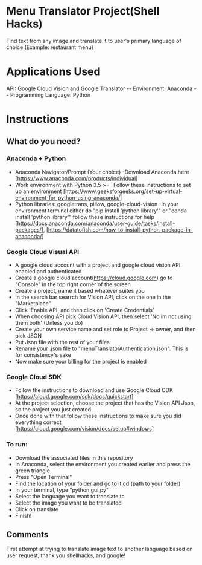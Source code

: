 # Menu Translator Project(Shell Hacks)
Find text from any image and translate it to user's primary language of choice (Example: restaurant menu)

# Applications Used
API: Google Cloud Vision and Google Translator --  Environment: Anaconda  -- Programming Language: Python

# Instructions
## What do you need?
### Anaconda + Python
- Anaconda Navigator/Prompt (Your choice)
 -Download Anaconda here [https://www.anaconda.com/products/individual]
 - Work environment with Python 3.5 >=
  -Follow these instructions to set up an environment [https://www.geeksforgeeks.org/set-up-virtual-environment-for-python-using-anaconda/]
 - Python libraries: googletrans, pillow, google-cloud-vision
  -In your environment terminal either do "pip install 'python library'" or "conda install 'python library'" follow these instructions for help [https://docs.anaconda.com/anaconda/user-guide/tasks/install-packages/], [https://datatofish.com/how-to-install-python-package-in-anaconda/]
  
 ### Google Cloud Visual API
- A google cloud account with a project and google cloud vision API enabled and authenticated
 - Create  a google cloud account(https://cloud.google.com) go to "Console" in the top right corner of the screen
 - Create a project, name it based whatever suites you
 - In the search bar searrch for Vision API, click on the one in the "Marketplace"
 - Click 'Enable API' and then click on 'Create Credentials' 
 - When choosing API pick Cloud Vision API, then select 'No im not using them both' (Unless you do)
 - Create your own service name and set role to Project -> owner, and then pick JSON
 - Put Json file with the rest of your files
 - Rename your .json file to "menuTranslatorAuthentication.json". This is for consistency's sake
 - Now make sure your billing for the project is enabled 
 ### Google Cloud SDK
 - Follow the instructions to download and use Google Cloud CDK [https://cloud.google.com/sdk/docs/quickstart]
 - At the project selection, choose the project that has the Vision API Json, so the project you just created
 - Once done with that follow these instructions to make sure you did everything correct [https://cloud.google.com/vision/docs/setup#windows]
 ### To run:
 - Download the associated files in this repository
 - In Anaconda, select the environment you created earlier and press the green triangle
 - Press "Open Terminal"
 - Find the location of your folder and go to it cd (path to your folder)
 - In your terminal, type "python gui.py"
 - Select the language you want to translate to
 - Select the image you want to be translated
 - Click on translate
 - Finish!
 
 
 ## Comments
First attempt at trying to translate image text to another language based on user request, thank you shellhacks, and google!

